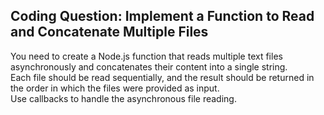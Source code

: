 ## Coding Question: Implement a Function to Read and Concatenate Multiple Files

You need to create a Node.js function that reads multiple text files asynchronously and concatenates their content into a single string.  
Each file should be read sequentially, and the result should be returned in the order in which the files were provided as input.   
Use callbacks to handle the asynchronous file reading.  
